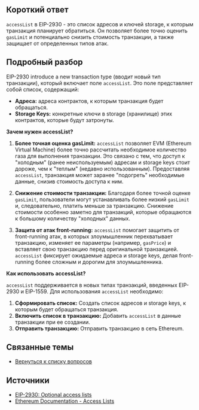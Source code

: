 ## Короткий ответ

`accessList` в EIP-2930 - это список адресов и ключей storage, к которым транзакция планирует обратиться. Он позволяет более точно оценить `gasLimit` и потенциально снизить стоимость транзакции, а также защищает от определенных типов атак.

## Подробный разбор

EIP-2930 introduce a new transaction type (вводит новый тип транзакции), который включает поле `accessList`.  Это поле представляет собой список, содержащий:

* **Адреса:** адреса контрактов, к которым транзакция будет обращаться.
* **Storage Keys:**  конкретные ключи в storage (хранилище) этих контрактов, которые будут затронуты.

**Зачем нужен accessList?**

1. **Более точная оценка gasLimit:**  `accessList` позволяет EVM (Ethereum Virtual Machine) более точно рассчитать необходимое количество газа для выполнения транзакции. Это связано с тем, что доступ к "холодным" (ранее неиспользуемым) адресам и storage keys стоит дороже, чем к "теплым" (недавно использованным).  Предоставляя `accessList`,  транзакция может заранее "подогреть" необходимые данные, снизив стоимость доступа к ним.

2. **Снижение стоимости транзакции:**  Благодаря более точной оценке `gasLimit`,  пользователи могут устанавливать более низкий `gasLimit`  и, следовательно, платить меньше за транзакцию.  Снижение стоимости особенно заметно для транзакций, которые обращаются к большому количеству "холодных" данных.

3. **Защита от атак front-running:** `accessList`  помогает защитить от front-running атак, в которых злоумышленник перехватывает транзакцию, изменяет ее параметры (например, `gasPrice`) и вставляет свою транзакцию перед оригинальной транзакцией.  `accessList`  фиксирует ожидаемые адреса и storage keys,  делая front-running более сложным и дорогим для злоумышленника.


**Как использовать accessList?**

`accessList`  поддерживается в новых типах транзакций, введенных EIP-2930 и EIP-1559.  Для использования `accessList`  необходимо:

1. **Сформировать список:**  Создать список адресов и storage keys, к которым будет обращаться транзакция.
2. **Включить список в транзакцию:**  Добавить `accessList` в данные транзакции при ее создании.
3. **Отправить транзакцию:**  Отправить транзакцию в сеть Ethereum.


## Связанные темы

* [Вернуться к списку вопросов](4.%20Список%20вопросов.md)

## Источники

* [EIP-2930: Optional access lists](https://eips.ethereum.org/EIPS/eip-2930)
* [Ethereum Documentation - Access Lists](https://ethereum.org/en/developers/docs/gas/#access-lists)
